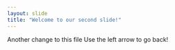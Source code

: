 ```yaml
---
layout: slide
title: "Welcome to our second slide!"
---
```

Another change to this file
Use the left arrow to go back!
